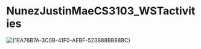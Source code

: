 # NunezJustinMaeCS3103_WSTactivities
![{1EA76B7A-3C0B-41F0-AEBF-523B88BB88BC}](https://github.com/user-attachments/assets/c5946763-eb8c-4e10-ae0e-b6ce66f04b7d)
